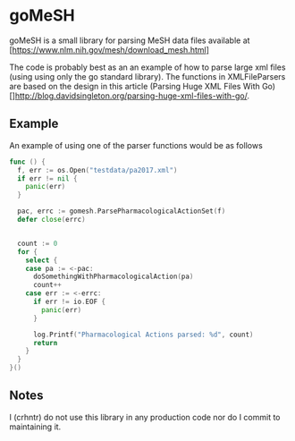 # goMeSH

goMeSH is a small library for parsing MeSH data files available at [https://www.nlm.nih.gov/mesh/download_mesh.html]

The code is probably best as an an example of how to parse large xml files (using
using only the go standard library). The functions in XMLFileParsers are based on
the design in this article (Parsing Huge XML Files With Go)[]http://blog.davidsingleton.org/parsing-huge-xml-files-with-go/.

## Example
An example of using one of the parser functions would be as follows
```go
func () {
  f, err := os.Open("testdata/pa2017.xml")
  if err != nil {
    panic(err)
  }

  pac, errc := gomesh.ParsePharmacologicalActionSet(f)
  defer close(errc)


  count := 0
  for {
    select {
    case pa := <-pac:
      doSomethingWithPharmacologicalAction(pa)
      count++
    case err := <-errc:
      if err != io.EOF {
        panic(err)
      }

      log.Printf("Pharmacological Actions parsed: %d", count)
      return
    }
  }
}()
```

## Notes
I (crhntr) do not use this library in any production code nor do I commit to maintaining it.

